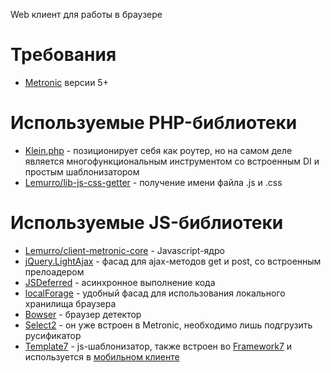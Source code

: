 Web клиент для работы в браузере

# Требования
- [Metronic](http://keenthemes.com/metronic/) версии 5+

# Используемые PHP-библиотеки
- [Klein.php](https://github.com/klein/klein.php) - позиционирует себя как роутер, но на самом деле является многофункциональным инструментом со встроенным DI и простым шаблонизатором
- [Lemurro/lib-js-css-getter](https://github.com/Lemurro/lib-js-css-getter) - получение имени файла .js и .css

# Используемые JS-библиотеки
- [Lemurro/client-metronic-core](https://github.com/Lemurro/client-metronic-core) - Javascript-ядро
- [jQuery.LightAjax](https://github.com/DimNS/jQuery.LightAjax) - фасад для ajax-методов get и post, со встроенным прелоадером
- [JSDeferred](https://github.com/cho45/jsdeferred) - асинхронное выполнение кода
- [localForage](https://github.com/localForage/localForage) - удобный фасад для использования локального хранилища браузера
- [Bowser](https://github.com/lancedikson/bowser) - браузер детектор
- [Select2](https://github.com/select2/select2/blob/develop/dist/js/i18n/ru.js) - он уже встроен в Metronic, необходимо лишь подгрузить русификатор
- [Template7](http://idangero.us/template7) - js-шаблонизатор, также встроен во [Framework7](http://framework7.io) и используется в [мобильном клиенте](30_Клиент_Framework7/00_Описание.md)